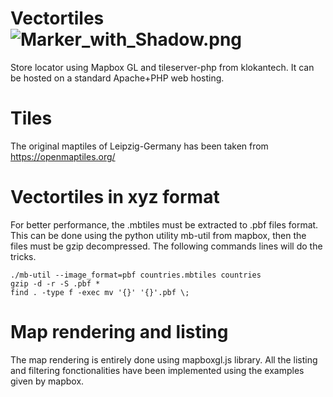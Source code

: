 
# Vectortiles ![Marker_with_Shadow.png]({{site.baseurl}}/Marker_with_Shadow.png)
Store locator using Mapbox GL and tileserver-php from klokantech.
It can be hosted on a standard Apache+PHP web hosting.

# Tiles
The original maptiles of Leipzig-Germany has been taken from https://openmaptiles.org/

# Vectortiles in xyz format
For better performance, the .mbtiles must be extracted to .pbf files format. This can be done using the python utility mb-util from mapbox, then the files must be gzip decompressed. The following commands lines will do the tricks.

```
./mb-util --image_format=pbf countries.mbtiles countries
gzip -d -r -S .pbf *
find . -type f -exec mv '{}' '{}'.pbf \;
```
# Map rendering and listing
The map rendering is entirely done using mapboxgl.js library. All the listing and filtering fonctionalities have been implemented using the examples given by mapbox.
